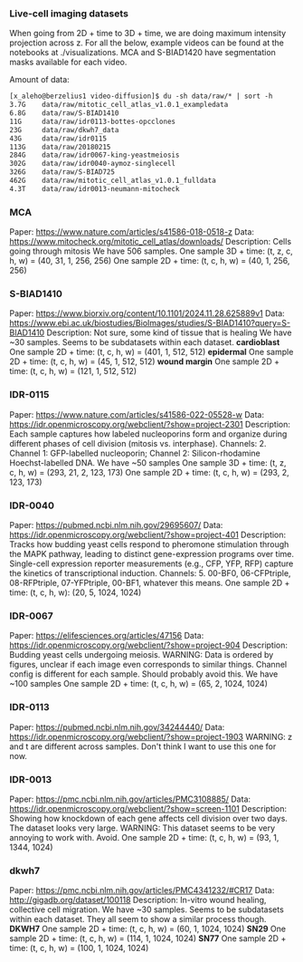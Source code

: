 ### Live-cell imaging datasets

When going from 2D + time to 3D + time, we are doing maximum intensity projection across z. For all the below, example videos can be found at the notebooks at ./visualizations. MCA and S-BIAD1420 have segmentation masks available for each video. 

Amount of data:
```txt
[x_aleho@berzelius1 video-diffusion]$ du -sh data/raw/* | sort -h
3.7G    data/raw/mitotic_cell_atlas_v1.0.1_exampledata
6.8G    data/raw/S-BIAD1410
11G     data/raw/idr0113-bottes-opcclones
23G     data/raw/dkwh7_data
43G     data/raw/idr0115
113G    data/raw/20180215
284G    data/raw/idr0067-king-yeastmeiosis
302G    data/raw/idr0040-aymoz-singlecell
326G    data/raw/S-BIAD725
462G    data/raw/mitotic_cell_atlas_v1.0.1_fulldata
4.3T    data/raw/idr0013-neumann-mitocheck
```

### MCA
Paper: https://www.nature.com/articles/s41586-018-0518-z
Data: https://www.mitocheck.org/mitotic_cell_atlas/downloads/
Description: Cells going through mitosis
We have 506 samples. 
One sample 3D + time: (t, z, c, h, w) = (40, 31, 1, 256, 256)
One sample 2D + time: (t, c, h, w) = (40, 1, 256, 256)

### S-BIAD1410
Paper: https://www.biorxiv.org/content/10.1101/2024.11.28.625889v1
Data: https://www.ebi.ac.uk/biostudies/BioImages/studies/S-BIAD1410?query=S-BIAD1410
Description: Not sure, some kind of tissue that is healing
We have ~30 samples.
Seems to be subdatasets within each dataset.
**cardioblast**
One sample 2D + time: (t, c, h, w) = (401, 1, 512, 512)
**epidermal**
One sample 2D + time: (t, c, h, w) = (45, 1, 512, 512)
**wound margin**
One sample 2D + time: (t, c, h, w) = (121, 1, 512, 512)

### IDR-0115
Paper: https://www.nature.com/articles/s41586-022-05528-w 
Data: https://idr.openmicroscopy.org/webclient/?show=project-2301
Description: Each sample captures how labeled nucleoporins form and organize during different phases of cell division (mitosis vs. interphase).
Channels: 2. Channel 1: GFP-labelled nucleoporin; Channel 2: Silicon-rhodamine Hoechst-labelled DNA.
We have ~50 samples
One sample 3D + time: (t, z, c, h, w) = (293, 21, 2, 123, 173)
One sample 2D + time: (t, c, h, w) = (293, 2, 123, 173)

### IDR-0040
Paper: https://pubmed.ncbi.nlm.nih.gov/29695607/
Data: https://idr.openmicroscopy.org/webclient/?show=project-401
Description: Tracks how budding yeast cells respond to pheromone stimulation through the MAPK pathway, leading to distinct gene-expression programs over time. Single-cell expression reporter measurements (e.g., CFP, YFP, RFP) capture the kinetics of transcriptional induction. 
Channels: 5. 	00-BF0, 06-CFPtriple, 08-RFPtriple, 07-YFPtriple, 00-BF1, whatever this means. 
One sample 2D + time: (t, c, h, w): (20, 5, 1024, 1024)

### IDR-0067
Paper: https://elifesciences.org/articles/47156
Data: https://idr.openmicroscopy.org/webclient/?show=project-904
Description: Budding yeast cells undergoing meiosis.
WARNING: Data is ordered by figures, unclear if each image even corresponds to similar things. Channel config is different for each sample. Should probably avoid this.
We have ~100 samples
One sample 2D + time: (t, c, h, w) = (65, 2, 1024, 1024)

### IDR-0113
Paper: https://pubmed.ncbi.nlm.nih.gov/34244440/
Data: https://idr.openmicroscopy.org/webclient/?show=project-1903
WARNING: z and t are different across samples. Don't think I want to use this one for now. 

### IDR-0013
Paper: https://pmc.ncbi.nlm.nih.gov/articles/PMC3108885/
Data: https://idr.openmicroscopy.org/webclient/?show=screen-1101
Description: Showing how knockdown of each gene affects cell division over two days.
The dataset looks very large.
WARNING: This dataset seems to be very annoying to work with. Avoid.
One sample 2D + time: (t, c, h, w) = (93, 1, 1344, 1024)


### dkwh7
Paper: https://pmc.ncbi.nlm.nih.gov/articles/PMC4341232/#CR17
Data: http://gigadb.org/dataset/100118
Description: In-vitro wound healing, collective cell migration. 
We have ~30 samples.
Seems to be subdatasets within each dataset. They all seem to show a similar process though.
**DKWH7**
One sample 2D + time: (t, c, h, w) = (60, 1, 1024, 1024)
**SN29**
One sample 2D + time: (t, c, h, w) = (114, 1, 1024, 1024)
**SN77**
One sample 2D + time: (t, c, h, w) = (100, 1, 1024, 1024)
